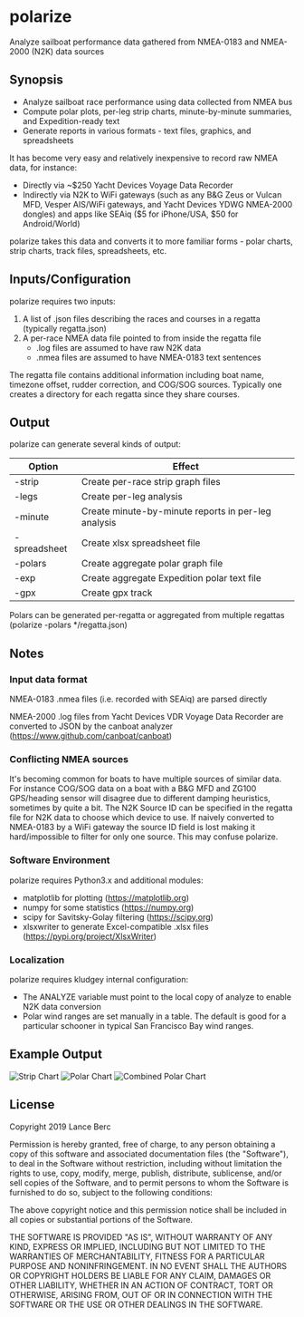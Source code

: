 # polarize

Analyze sailboat performance data gathered from NMEA-0183 and NMEA-2000 (N2K) data sources

## Synopsis

- Analyze sailboat race performance using data collected from NMEA bus
- Compute polar plots, per-leg strip charts, minute-by-minute summaries, and Expedition-ready text
- Generate reports in various formats - text files, graphics, and spreadsheets

It has become very easy and relatively inexpensive to record raw NMEA data, for instance:
- Directly via ~$250 Yacht Devices Voyage Data Recorder
- Indirectly via N2K to WiFi gateways (such as any B&G Zeus or Vulcan MFD, Vesper AIS/WiFi gateways, and Yacht Devices YDWG NMEA-2000 dongles) and apps like SEAiq ($5 for iPhone/USA, $50 for Android/World)

polarize takes this data and converts it to more familiar forms - polar charts, strip charts, track files, spreadsheets, etc.

## Inputs/Configuration

polarize requires two inputs:
1. A list of .json files describing the races and courses in a regatta (typically regatta.json)
2. A per-race NMEA data file pointed to from inside the regatta file
   - .log files are assumed to have raw N2K data
   - .nmea files are assumed to have NMEA-0183 text sentences

The regatta file contains additional information including boat name, timezone offset, rudder correction, and COG/SOG sources.
Typically one creates a directory for each regatta since they share courses.

## Output

polarize can generate several kinds of output:

Option | Effect
------ | ------
 \-strip | Create per-race strip graph files
 \-legs  | Create per-leg analysis
 \-minute | Create minute-by-minute reports in per-leg analysis
 \-spreadsheet | Create xlsx spreadsheet file
 \-polars | Create aggregate polar graph file
 \-exp | Create aggregate Expedition polar text file
 \-gpx | Create gpx track
 
 Polars can be generated per-regatta or aggregated from multiple regattas (polarize -polars \*/regatta.json)

## Notes

### Input data format
NMEA-0183 .nmea files (i.e. recorded with SEAiq) are parsed directly

NMEA-2000 .log files from Yacht Devices VDR Voyage Data Recorder are converted to
JSON by the canboat analyzer (https://www.github.com/canboat/canboat)

### Conflicting NMEA sources
It's becoming common for boats to have multiple sources of similar data. For instance COG/SOG data
on a boat with a B&G MFD and ZG100 GPS/heading sensor will disagree due to different damping heuristics,
sometimes by quite a bit. The N2K Source ID can be specified in the regatta file for N2K data to choose
which device to use.
If naively converted to
NMEA-0183 by a WiFi gateway the source ID field is lost making it hard/impossible to filter for only one source.
This may confuse polarize.

### Software Environment
polarize requires Python3.x and additional modules:
- matplotlib for plotting (https://matplotlib.org)
- numpy for some statistics (https://numpy.org)
- scipy for Savitsky-Golay filtering (https://scipy.org)
- xlsxwriter to generate Excel-compatible .xlsx files (https://pypi.org/project/XlsxWriter)

### Localization
polarize requires kludgey internal configuration:
- The ANALYZE variable must point to the local copy of analyze to enable N2K data conversion
- Polar wind ranges are set manually in a table. The default is good for a particular schooner in typical San Francisco Bay wind ranges.

## Example Output

![Strip Chart](Mayan_2019-09_RBBS_4_strip.png)
![Polar Chart](Mayan_aggregate_polars.png)
![Combined Polar Chart](Mayan_aggregate_combined_polars.png)

## License
Copyright 2019 Lance Berc

Permission is hereby granted, free of charge, to any person obtaining
a copy of this software and associated documentation files (the
"Software"), to deal in the Software without restriction, including
without limitation the rights to use, copy, modify, merge, publish,
distribute, sublicense, and/or sell copies of the Software, and to
permit persons to whom the Software is furnished to do so, subject to
the following conditions:

The above copyright notice and this permission notice shall be
included in all copies or substantial portions of the Software.

THE SOFTWARE IS PROVIDED "AS IS", WITHOUT WARRANTY OF ANY KIND,
EXPRESS OR IMPLIED, INCLUDING BUT NOT LIMITED TO THE WARRANTIES OF
MERCHANTABILITY, FITNESS FOR A PARTICULAR PURPOSE AND
NONINFRINGEMENT. IN NO EVENT SHALL THE AUTHORS OR COPYRIGHT HOLDERS BE
LIABLE FOR ANY CLAIM, DAMAGES OR OTHER LIABILITY, WHETHER IN AN ACTION
OF CONTRACT, TORT OR OTHERWISE, ARISING FROM, OUT OF OR IN CONNECTION
WITH THE SOFTWARE OR THE USE OR OTHER DEALINGS IN THE SOFTWARE.
